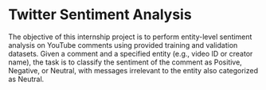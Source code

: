 # Twitter Sentiment Analysis
The objective of this internship project is to perform entity-level sentiment analysis on YouTube
comments using provided training and validation datasets. Given a comment and a specified entity (e.g.,
video ID or creator name), the task is to classify the sentiment of the comment as Positive, Negative, or
Neutral, with messages irrelevant to the entity also categorized as Neutral.
